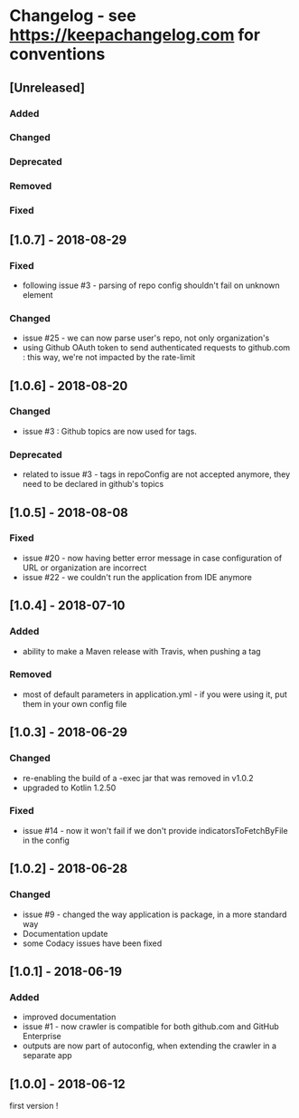 # Changelog - see https://keepachangelog.com for conventions

## [Unreleased]

### Added

### Changed

### Deprecated

### Removed

### Fixed

## [1.0.7] - 2018-08-29

### Fixed
- following issue #3 - parsing of repo config shouldn't fail on unknown element

### Changed
- issue #25 - we can now parse user's repo, not only organization's
- using Github OAuth token to send authenticated requests to github.com : this way, we're not impacted by the rate-limit


## [1.0.6] - 2018-08-20

### Changed
- issue #3 : Github topics are now used for tags. 

### Deprecated
- related to issue #3 - tags in repoConfig are not accepted anymore, they need to be declared in github's topics

## [1.0.5] - 2018-08-08

### Fixed
- issue #20 - now having better error message in case configuration of URL or organization are incorrect
- issue #22 - we couldn't run the application from IDE anymore 

## [1.0.4] - 2018-07-10

### Added
- ability to make a Maven release with Travis, when pushing a tag

### Removed
- most of default parameters in application.yml - if you were using it, put them in your own config file


## [1.0.3] - 2018-06-29

### Changed
- re-enabling the build of a -exec jar that was removed in v1.0.2
- upgraded to Kotlin 1.2.50

### Fixed
- issue #14 - now it won't fail if we don't provide indicatorsToFetchByFile in the config

## [1.0.2] - 2018-06-28

### Changed
- issue #9 - changed the way application is package, in a more standard way
- Documentation update
- some Codacy issues have been fixed

## [1.0.1] - 2018-06-19

### Added
- improved documentation
- issue #1 - now crawler is compatible for both github.com and GitHub Enterprise
- outputs are now part of autoconfig, when extending the crawler in a separate app

## [1.0.0] - 2018-06-12

first version !
